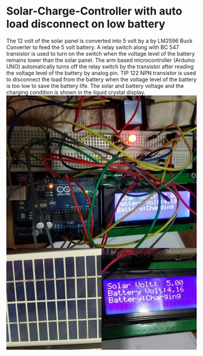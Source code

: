 # Solar-Charge-Controller with auto load disconnect on low battery
The 12 volt of the solar panel is converted into 5 volt by a by LM2596 Buck Converter to feed the 5 volt battery. A relay switch along with BC 547 transistor is used to turn on the switch when the voltage level of the battery remains lower than the solar panel. The arm based microcontroller (Arduino UNO) automatically turns off the relay switch by the transistor after reading the voltage level of the battery by analog pin. TIP 122 NPN transistor is used to disconnect the load from the battery when the voltage level of the battery is too low to save the battery life. The solar and battery voltage and the charging condition is shown in the liquid crystal display.
![](A.jpg)
